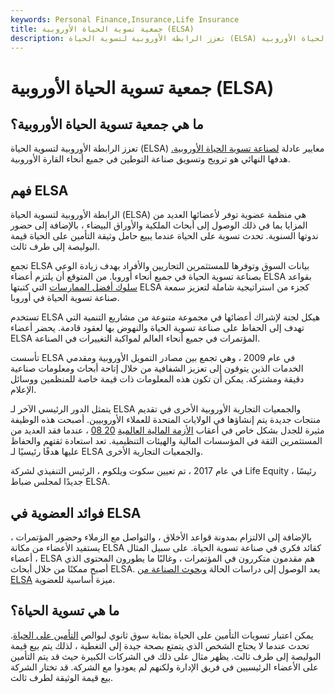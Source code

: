 ```yaml
---
keywords: Personal Finance,Insurance,Life Insurance
title: جمعية تسوية الحياة الأوروبية (ELSA)
description: تعزز الرابطة الأوروبية لتسوية الحياة (ELSA) معايير عادلة لصناعة تسوية الحياة الأوروبية.
---
```


# جمعية تسوية الحياة الأوروبية (ELSA)
## ما هي جمعية تسوية الحياة الأوروبية؟

تعزز الرابطة الأوروبية لتسوية الحياة (ELSA) معايير عادلة [لصناعة تسوية الحياة الأوروبية.](/life_settlement) هدفها النهائي هو ترويج وتسويق صناعة التوطين في جميع أنحاء القارة الأوروبية.

## فهم ELSA

الرابطة الأوروبية لتسوية الحياة (ELSA) هي منظمة عضوية توفر لأعضائها العديد من المزايا بما في ذلك الوصول إلى أبحاث الملكية والأوراق البيضاء ، بالإضافة إلى حضور ندوتها السنوية. تحدث تسوية على الحياة عندما يبيع حامل وثيقة التأمين على الحياة قيمة البوليصة إلى طرف ثالث.

تجمع ELSA بيانات السوق وتوفرها للمستثمرين التجاريين والأفراد بهدف زيادة الوعي بصناعة تسوية الحياة في جميع أنحاء أوروبا. من المتوقع أن يلتزم أعضاء ELSA بقواعد [سلوك أفضل الممارسات](/code-of-ethics) التي كتبتها ELSA كجزء من استراتيجية شاملة لتعزيز سمعة صناعة تسوية الحياة في أوروبا.

تستخدم ELSA هيكل لجنة لإشراك أعضائها في مجموعة متنوعة من مشاريع التنمية التي تهدف إلى الحفاظ على صناعة تسوية الحياة والنهوض بها لعقود قادمة. يحضر أعضاء ELSA المؤتمرات في جميع أنحاء العالم لمواكبة التغييرات في الصناعة.

تأسست ELSA في عام 2009 ، وهي تجمع بين مصادر التمويل الأوروبية ومقدمي الخدمات الذين يتوقون إلى تعزيز الشفافية من خلال إتاحة أبحاث ومعلومات صناعية دقيقة ومشتركة. يمكن أن تكون هذه المعلومات ذات قيمة خاصة للمنظمين ووسائل الإعلام.

يتمثل الدور الرئيسي الآخر لـ ELSA والجمعيات التجارية الأوروبية الأخرى في تقديم منتجات جديدة يتم إنشاؤها في الولايات المتحدة للعملاء الأوروبيين. أصبحت هذه الوظيفة مثيرة للجدل بشكل خاص في أعقاب [الأزمة المالية العالمية](/financial-crisis) [20 08](/financial-crisis) ، عندما فقد العديد من المستثمرين الثقة في المؤسسات المالية والهيئات التنظيمية. تعد استعادة ثقتهم والحفاظ عليها هدفًا رئيسيًا لـ ELSA والجمعيات التجارية الأخرى.

في عام 2017 ، تم تعيين سكوت ويلكوم ، الرئيس التنفيذي لشركة Life Equity ، رئيسًا جديدًا لمجلس ضباط ELSA.

## فوائد العضوية في ELSA

بالإضافة إلى الالتزام بمدونة قواعد الأخلاق ، والتواصل مع الزملاء وحضور المؤتمرات ، يستفيد الأعضاء من مكانة ELSA كقائد فكري في صناعة تسوية الحياة. على سبيل المثال ، أعضاء ELSA هم مقدمون متكررون في المؤتمرات ، وغالبًا ما يطورون المحتوى الذي أصبح ممكنًا من خلال أبحاث ELSA. يعد الوصول إلى دراسات الحالة [وبحوث الصناعة من ELSA](/market-research) ميزة أساسية للعضوية.

## ما هي تسوية الحياة؟

يمكن اعتبار تسويات التأمين على الحياة بمثابة سوق ثانوي لبوالص [التأمين على الحياة](/lifeinsurance). تحدث عندما لا يحتاج الشخص الذي يتمتع بصحة جيدة إلى التغطية ، لذلك يتم بيع قيمة البوليصة إلى طرف ثالث. يظهر مثال على ذلك في الشركات الكبيرة حيث قد يتم التأمين على الأعضاء الرئيسيين في فريق الإدارة ولكنهم لم يعودوا مع الشركة. قد تختار الشركة بيع قيمة الوثيقة لطرف ثالث.

